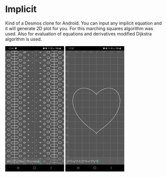 # Implicit

Kind of a Desmos clone for Android. You can input any implicit equation and it will generate 2D plot for you.
For this marching squares algorithm was used. Also for evaluation of equations and derivatives modified Dijkstra algorithm is used.


<p float="left">
<img src="./readmeFiles/screen1.jpeg" height="400">
<img src="./readmeFiles/screen2.jpeg" height="400">
</p>
